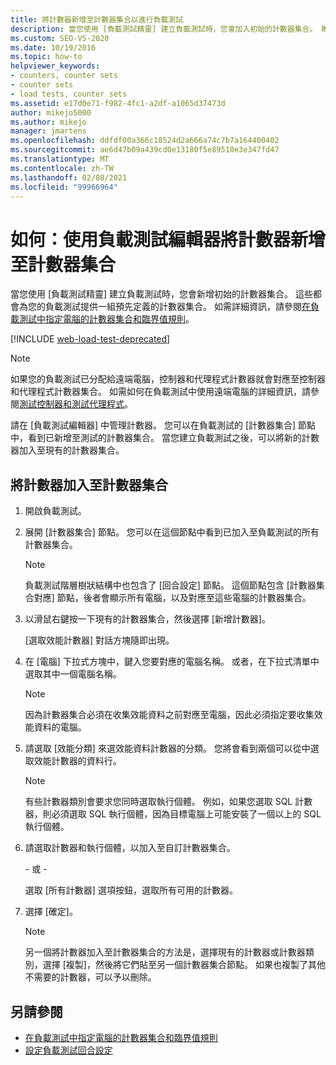 ```yaml
---
title: 將計數器新增至計數器集合以進行負載測試
description: 當您使用 [負載測試精靈] 建立負載測試時，您會加入初始的計數器集合。 瞭解如何使用負載測試編輯器來新增計數器。
ms.custom: SEO-VS-2020
ms.date: 10/19/2016
ms.topic: how-to
helpviewer_keywords:
- counters, counter sets
- counter sets
- load tests, counter sets
ms.assetid: e17d0e71-f982-4fc1-a2df-a1065d37473d
author: mikejo5000
ms.author: mikejo
manager: jmartens
ms.openlocfilehash: ddfdf00a366c18524d2a666a74c7b7a164400402
ms.sourcegitcommit: ae6d47b09a439cd0e13180f5e89510e3e347fd47
ms.translationtype: MT
ms.contentlocale: zh-TW
ms.lasthandoff: 02/08/2021
ms.locfileid: "99966964"
---
```

# <a name="how-to-add-counters-to-counter-sets-using-the-load-test-editor"></a>如何：使用負載測試編輯器將計數器新增至計數器集合

當您使用 [負載測試精靈] 建立負載測試時，您會新增初始的計數器集合。 這些都會為您的負載測試提供一組預先定義的計數器集合。 如需詳細資訊，請參閱[在負載測試中指定電腦的計數器集合和臨界值規則](../test/specify-counter-sets-and-threshold-rules-for-load-testing.md)。

[!INCLUDE [web-load-test-deprecated](includes/web-load-test-deprecated.md)]

> [!NOTE]
> 如果您的負載測試已分配給遠端電腦，控制器和代理程式計數器就會對應至控制器和代理程式計數器集合。 如需如何在負載測試中使用遠端電腦的詳細資訊，請參閱[測試控制器和測試代理程式](configure-test-agents-and-controllers-for-load-tests.md)。

請在 [負載測試編輯器] 中管理計數器。 您可以在負載測試的 [計數器集合] 節點中，看到已新增至測試的計數器集合。 當您建立負載測試之後，可以將新的計數器加入至現有的計數器集合。

## <a name="to-add-counters-to-a-counter-set"></a>將計數器加入至計數器集合

1. 開啟負載測試。

2. 展開 [計數器集合] 節點。 您可以在這個節點中看到已加入至負載測試的所有計數器集合。

    > [!NOTE]
    > 負載測試階層樹狀結構中也包含了 [回合設定] 節點。 這個節點包含 [計數器集合對應] 節點，後者會顯示所有電腦，以及對應至這些電腦的計數器集合。

3. 以滑鼠右鍵按一下現有的計數器集合，然後選擇 [新增計數器]。

     [選取效能計數器] 對話方塊隨即出現。

4. 在 [電腦] 下拉式方塊中，鍵入您要對應的電腦名稱。 或者，在下拉式清單中選取其中一個電腦名稱。

    > [!NOTE]
    > 因為計數器集合必須在收集效能資料之前對應至電腦，因此必須指定要收集效能資料的電腦。

5. 請選取 [效能分類] 來選效能資料計數器的分類。 您將會看到兩個可以從中選取效能計數器的資料行。

    > [!NOTE]
    > 有些計數器類別會要求您同時選取執行個體。 例如，如果您選取 SQL 計數器，則必須選取 SQL 執行個體，因為目標電腦上可能安裝了一個以上的 SQL 執行個體。

6. 請選取計數器和執行個體，以加入至自訂計數器集合。

     \- 或 -

     選取 [所有計數器] 選項按鈕，選取所有可用的計數器。

7. 選擇 [確定]。

    > [!NOTE]
    > 另一個將計數器加入至計數器集合的方法是，選擇現有的計數器或計數器類別，選擇 [複製]，然後將它們貼至另一個計數器集合節點。 如果也複製了其他不需要的計數器，可以予以刪除。

## <a name="see-also"></a>另請參閱

- [在負載測試中指定電腦的計數器集合和臨界值規則](../test/specify-counter-sets-and-threshold-rules-for-load-testing.md)
- [設定負載測試回合設定](../test/configure-load-test-run-settings.md)
